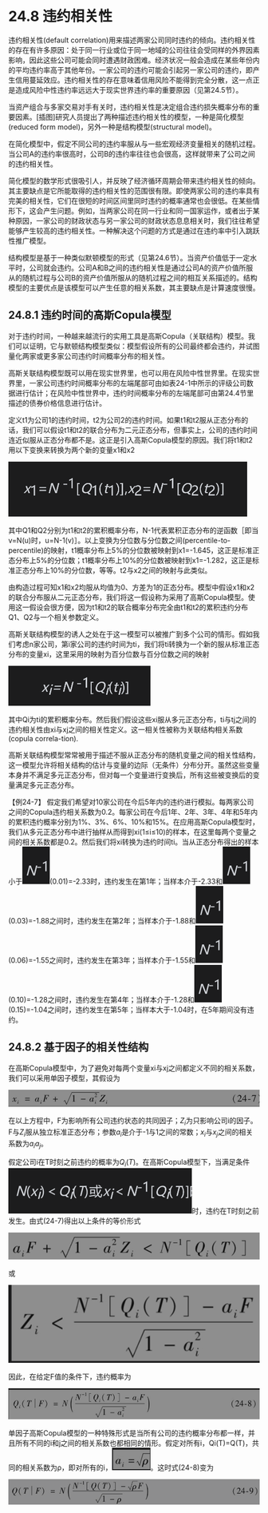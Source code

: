 # 24.8 违约相关性

违约相关性(default correlation)用来描述两家公司同时违约的倾向。违约相关性的存在有许多原因：处于同一行业或位于同一地域的公司往往会受同样的外界因素影响，因此这些公司可能会同时遭遇财政困难。经济状况一般会造成在某些年份内的平均违约率高于其他年份。一家公司的违约可能会引起另一家公司的违约，即产生信用蔓延效应。违约相关性的存在意味着信用风险不能得到完全分散，这一点正是造成风险中性违约率远远大于现实世界违约率的重要原因（见第24.5节）。


当资产组合与多家交易对手有关时，违约相关性是决定组合违约损失概率分布的重要因素。[插图]研究人员提出了两种描述违约相关性的模型，一种是简化模型(reduced form model)，另外一种是结构模型(structural model)。


在简化模型中，假定不同公司的违约率服从与一些宏观经济变量相关的随机过程。当公司A的违约率很高时，公司B的违约率往往也会很高，这样就带来了公司之间的违约相关性。


简化模型的数学形式很吸引人，并反映了经济循环周期会带来违约相关性的倾向。其主要缺点是它所能取得的违约相关性的范围很有限。即使两家公司的违约率具有完美的相关性，它们在很短的时间区间里同时违约的概率通常也会很低。在某些情形下，这会产生问题。例如，当两家公司在同一行业和同一国家运作，或者出于某种原因，一家公司的财政状态与另一家公司的财政状态息息相关时，我们往往希望能够产生较高的违约相关性。一种解决这个问题的方式是通过在违约率中引入跳跃性推广模型。


结构模型是基于一种类似默顿模型的形式（见第24.6节）。当资产价值低于一定水平时，公司就会违约。公司A和B之间的违约相关性是通过公司A的资产价值所服从的随机过程与公司B的资产价值所服从的随机过程之间的相互关系描述的。结构模型的主要优点是该模型可以产生任意的相关系数，其主要缺点是计算速度很慢。

## 24.8.1 违约时间的高斯Copula模型


对于违约时间，一种越来越流行的实用工具是高斯Copula（关联结构）模型。我们可以证明，它与默顿结构模型类似：模型假设所有的公司最终都会违约，并试图量化两家或更多家公司违约时间概率分布的相关性。


高斯关联结构模型既可以用在现实世界里，也可以用在风险中性世界里。在现实世界里，一家公司违约时间概率分布的左端尾部可由如表24-1中所示的评级公司数据进行估计；在风险中性世界中，违约时间概率分布的左端尾部可由第24.4节里描述的债券价格信息进行估计。


定义t1为公司1的违约时间，t2为公司2的违约时间。如果t1和t2服从正态分布的话，我们可以假设t1和t2的联合分布为二元正态分布，但事实上，公司的违约时间连近似服从正态分布都不是。这正是引入高斯Copula模型的原因。我们将t1和t2用以下变换来转换为两个新的变量x1和x2


![](images/2024-03-21-16-30-16.png)


其中Q1和Q2分别为t1和t2的累积概率分布，N-1代表累积正态分布的逆函数［即当v=N(u)时，u=N-1(v)］。以上变换为分位数与分位数之间(percentile-to-percentile)的映射，t1概率分布上5%的分位数被映射到x1=-1.645，这正是标准正态分布上5%的分位数；t1概率分布上10%的分位数被映射到x1=-1.282，这正是标准正态分布上10%的分位数，等等。t2与x2之间的映射与此类似。


由构造过程可知x1和x2均服从均值为0、方差为1的正态分布。模型中假设x1和x2的联合分布服从二元正态分布，我们将这一假设称为采用了高斯Copula模型。使用这一假设会很方便，因为t1和t2的联合概率分布完全由t1和t2的累积违约分布Q1、Q2与一个相关参数定义。


高斯关联结构模型的诱人之处在于这一模型可以被推广到多个公司的情形。假如我们考虑n家公司，第i家公司的违约时间为ti，我们将ti转换为一个新的服从标准正态分布的变量xi，这里采用的映射为百分位数与百分位数之间的映射

![](images/2024-03-21-16-30-49.png)

其中Qi为ti的累积概率分布。然后我们假设这些xi服从多元正态分布，ti与tj之间的违约相关性由xi与xj之间的相关性定义。这一相关性被称为关联结构相关系数(copula correla-tion).


高斯关联结构模型常常被用于描述不服从正态分布的随机变量之间的相关性结构，这一模型允许将相关结构的估计与变量的边际（无条件）分布分开。虽然这些变量本身并不满足多元正态分布，但对每一个变量进行变换后，所有这些被变换后的变量满足多元正态分布。


【例24-7】 假定我们希望对10家公司在今后5年内的违约进行模拟。每两家公司之间的Copula违约相关系数为0.2。每家公司在今后1年、2年、3年、4年和5年内的累积违约概率分别为1%、3%、6%、10%和15%。在应用高斯Copula模型时，我们从多元正态分布中进行抽样从而得到xi(1≤i≤10)的样本，在这里每两个变量之间的相关系数都是0.2。然后我们将xi转换为违约时间ti。当从正态分布得出的样本小于![](images/2024-03-21-16-34-55.png)(0.01)=-2.33时，违约发生在第1年；当样本介于-2.33和![](images/N-1.png)(0.03)=-1.88之间时，违约发生在第2年；当样本介于-1.88和![](images/2024-03-21-16-35-39.png)(0.06)=-1.55之间时，违约发生在第3年；当样本介于-1.55和![](images/2024-03-21-16-35-34.png)(0.10)=-1.28之间时，违约发生在第4年；当样本介于-1.28和![](images/2024-03-21-16-35-28.png)(0.15)=-1.04之间时，违约发生在第5年；当样本大于-1.04时，在5年期间没有违约。

## 24.8.2 基于因子的相关性结构

在高斯Copula模型中，为了避免对每两个变量xi与xj之间都定义不同的相关系数，我们可以采用单因子模型，其假设为


![](images/2024-03-21-16-31-55.png)

在以上方程中，F为影响所有公司违约状态的共同因子；$`Z_i`$为只影响公司i的因子。F与$`Z_i`$服从独立标准正态分布；参数$`a_i`$是介于-1与1之间的常数；$`x_i`$与$`x_j`$之间的相关系数为$`a_ia_j`$。


假定公司i在T时刻之前违约的概率为$`Q_i(T)`$。在高斯Copula模型下，当满足条件![](images/2024-03-21-16-34-14.png)时，违约在T时刻之前发生。由式(24-7)得出以上条件的等价形式


![](images/2024-03-21-16-32-25.png)


或


![](images/2024-03-21-16-32-48.png)


因此，在给定F值的条件下，违约概率为


![](images/2024-03-21-16-33-09.png)


单因子高斯Copula模型的一种特殊形式是当所有公司的违约概率分布都一样，并且所有不同的i和j之间的相关系数也都相同的情形。假定对所有i，Qi(T)=Q(T)，共同的相关系数为ρ，即对所有的i，![](images/2024-03-21-16-33-29.png)。这时式(24-8)变为


![](images/2024-03-21-16-38-04.png)